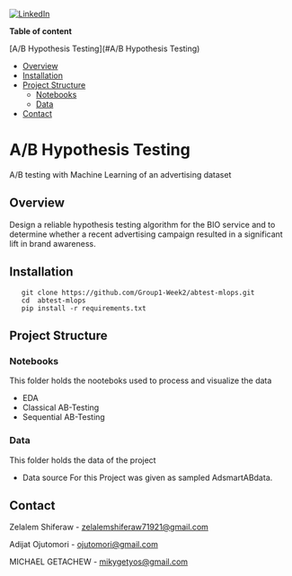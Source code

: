 [![LinkedIn][linkedin-shield]][linkedin-url]

**Table of content**

 [A/B Hypothesis Testing](#A/B Hypothesis Testing)

  - [Overview](#overview)
  - [Installation](#installation)
  - [Project Structure](#project-Structure)
    - [Notebooks](#notebooks)
    - [Data](#data)
  - [Contact](#contact)


# A/B Hypothesis Testing
A/B testing with Machine Learning of an advertising dataset

## Overview

<p>
Design a reliable hypothesis testing algorithm for the BIO service and to determine whether a recent advertising campaign resulted in a significant lift in brand awareness.
</p>

## Installation

       git clone https://github.com/Group1-Week2/abtest-mlops.git
       cd  abtest-mlops
       pip install -r requirements.txt


## Project Structure

### Notebooks 
This folder holds the nooteboks used to process and visualize the data 
- EDA 
- Classical AB-Testing
- Sequential AB-Testing

### Data
This folder holds the data of the project
  - Data source For this Project was given as sampled AdsmartABdata.


## Contact
Zelalem Shiferaw - zelalemshiferaw71921@gmail.com

Adijat Ojutomori - ojutomori@gmail.com

MICHAEL GETACHEW - mikygetyos@gmail.com






























[linkedin-shield]: https://img.shields.io/badge/-LinkedIn-black.svg?style=for-the-badge&logo=linkedin&colorB=555
[linkedin-url]: https://www.linkedin.com/in/zelalem-shiferaw-48a070187